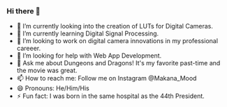 ### Hi there 👋

<!--
**Zweiian/Zweiian** is a ✨ _special_ ✨ repository because its `README.md` (this file) appears on your GitHub profile.

Here are some ideas to get you started:
-->

- 🔭 I’m currently looking into the creation of LUTs for Digital Cameras.
- 🌱 I’m currently learning Digital Signal Processing.
- 👯 I’m looking to work on digital camera innovations in my professional careeer.
- 🤔 I’m looking for help with Web App Development. 
- 💬 Ask me about Dungeons and Dragons! It's my favorite past-time and the movie was great.
- 📫 How to reach me: Follow me on Instagram @Makana_Mood
- 😄 Pronouns: He/Him/His
- ⚡ Fun fact: I was born in the same hospital as the 44th President.

